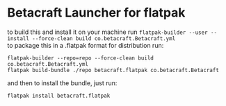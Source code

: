 # Betacraft Launcher for flatpak

to build this and install it on your machine run `flatpak-builder --user --install --force-clean build co.betacraft.Betacraft.yml`  
to package this in a .flatpak format for distribution run:  
```
flatpak-builder --repo=repo --force-clean build co.betacraft.Betacraft.yml
flatpak build-bundle ./repo betacraft.flatpak co.betacraft.Betacraft
```
and then to install the bundle, just run:
```
flatpak install betacraft.flatpak
```
